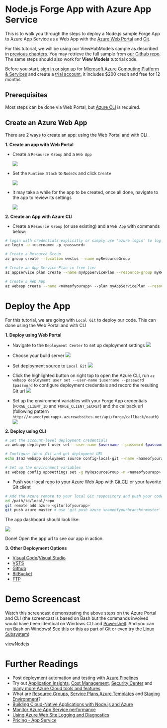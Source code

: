 # Node.js Forge App with Azure App Service

This is to walk you through the steps to deploy a Node.js sample Forge App to Azure App Service as a Web App with the [Azure Web Portal](https://azure.microsoft.com/en-us/features/azure-portal/) and [Git](https://git-scm.com/).

For this tutorial, we will be using our ViewHubModels sample as described in [previous chapters](tutorials/viewhubmodels). You may retrieve the full sample from [our Github repo](https://github.com/Autodesk-Forge/learn.forge.viewhubmodels/tree/nodejs). The same steps should also work for **View Models** tutorial code.

Before you start, [sign in or sign up](https://signup.azure.com/) for [Microsoft Azure Computing Platform & Services](https://azure.microsoft.com/) and create a [trial account](https://azure.microsoft.com/en-us/free/?cdn=disable), it includes $200 credit and free for 12 months

## Prerequisites

Most steps can be done via Web Portal, but [Azure CLI](https://docs.microsoft.com/en-us/cli/azure/install-azure-cli?view=azure-cli-latest) is required.

## Create an Azure Web App

There are 2 ways to create an app: using the Web Portal and with CLI.

**1. Create an app with Web Portal**

- Create a ```Resource Group``` and a ```Web App```

  ![](_media/deployment/azure/create_web_app_1.png)
- Set the ```Runtime Stack``` to ```NodeJs``` and click ```Create```

  ![](_media/deployment/azure/create_web_app_node.png)
- It may take a while for the app to be created, once all done, navigate to the app to review its settings

  ![](_media/deployment/azure/app_dashboard.png)

**2. Create an App with Azure CLI**

- Create a ```Resource Group``` (or use existing) and a ```Web App``` with commands below:

```bash
# login with credentials explicitly or simply use 'azure login' to log in with a browser session or authorisation code
az login -u <username> -p <password>

# Create a Resource Group
az group create --location westus --name myResourceGroup

# Create an App Service Plan in free tier
az appservice plan create --name myAppServicePlan --resource-group myResourceGroup --sku FREE

# Create a Web App
az webapp create --name <nameofyourapp> --plan myAppServicePlan --resource-group myResourceGroup
```

# Deploy the App

For this tutorial, we are going with ```Local Git``` to deploy our code. This can done using the Web Portal and with CLI

**1. Deploy using Web Portal**

- Navigate to the ```Deployment Center``` to set up deployment settings
![](_media/deployment/azure/deployment_settings_1.png)

- Choose your build server
![](_media/deployment/azure/deployment_settings_kudu.png)

- Set deployment source to ```Local Git```
![](_media/deployment/azure/deployment_settings_localgit_1.png)

- Click the highlighted button on right top to open the Azure CLI, run ```az webapp deployment user set --user-name $username --password $password``` to configure deployment credentials and record the resulting Git url
![](_media/deployment/azure/deployment_settings_azure.png)

- Set up the environment variables with your Forge App credentials (```FORGE_CLIENT_ID``` and ```FORGE_CLIENT_SECRET```) and the callback url (following pattern ```http://<nameofyourapp>.azurewebsites.net/api/forge/callback/oauth```)
![](_media/deployment/azure/portalAppSettings.png)

**2. Deploy using CLI**

``` bash
# Set the account-level deployment credentials
az webapp deployment user set --user-name $username --password $password

# Configure local Git and get deployment URL
echo $(az webapp deployment source config-local-git --name <nameofyourapp> --resource-group <nameofyourresourcegroup> --query url --output tsv)

# Set up the environment variables
az webapp config appsettings set -g MyResourceGroup -n <nameofyourapp> --settings FORGE_CLIENT_ID=<yourForgeAppClientID> FORGE_CLIENT_SECRET=<yourForgeAppSecret> FORGE_CLIENT_SECRET=<yourForgeAppSecret> FORGE_CALLBACK_URL=<yourCallbackURL>
```

- Push your local repo to your Azure Web App with [Git CLI](https://git-scm.com/book/en/v2/Getting-Started-The-Command-Line) or your favorite Git client

```bash
# Add the Azure remote to your local Git respository and push your code
cd /path/to/local/repo
git remote add azure <giturlofyourapp>
git push azure master # use 'git push azure <nameofyourbranch>:master' if you would like to push other local branches than master
```

The app dashboard should look like:

![](_media/deployment/azure/app_dashboard.png)

Done! Open the app url to see our app in action.

**3. Other Deployment Options**
- [Visual Code](https://azure.microsoft.com/en-us/blog/visual-studio-code-and-azure-app-service-a-perfect-fit/)/[Visual Studio](../node)
- [VSTS](https://docs.microsoft.com/en-us/labs/devops/deployazurefunctionswithvsts/)
- [Github](https://blogs.msdn.microsoft.com/benjaminperkins/2017/05/10/deploy-github-source-code-repositories-to-an-azure-app-service/)
- [BitBucket](https://confluence.atlassian.com/bitbucket/deploy-to-microsoft-azure-900820699.html)
- [FTP](https://docs.microsoft.com/en-us/azure/app-service/deploy-ftp)

# Demo Screencast

Watch this screencast demonstrating the above steps on the Azure Portal and CLI (the screencast is based on Bash but the commands involved would have been identical on Windows CLI and [Powershell](https://docs.microsoft.com/en-us/powershell/scripting/getting-started/getting-started-with-windows-powershell). And you can run Bash on Windows! See [this](http://mingw.org/wiki/msys) or [this](https://gitforwindows.org/) as part of Git or even try the [Linux Subsystem](https://docs.microsoft.com/en-us/windows/wsl/install-win10))

[viewNodejs](https://www.youtube.com/embed/h_b_te0Iza0 ':include :type=iframe width=100% height=400px')

# Further Readings
- Post deployment automation and testing with [Azure Pipelines](https://docs.microsoft.com/en-us/azure/devops/pipelines/languages/javascript?view=vsts)
- Try out [Application Insights](https://azure.microsoft.com/en-us/services/monitor/), [Cost Management](https://portal.azure.com/#blade/Microsoft_Azure_Billing/ModernBillingMenuBlade/Overview), [Security Center](https://portal.azure.com/#blade/Microsoft_Azure_Security/SecurityMenuBlade/18) and [many more Azure Cloud tools and features](https://azure.microsoft.com/en-us/services/)
- What are [Resource Groups](https://docs.microsoft.com/en-us/azure/azure-resource-manager/resource-group-overview), [Service Plans](https://azure.microsoft.com/en-us/pricing/details/app-service/plans/),[Azure Templates](https://azure.microsoft.com/en-us/resources/templates/) and [Staging Environment](https://docs.microsoft.com/en-us/azure/app-service/deploy-staging-slots)?
- [Building Cloud-Native Applications with Node.js and Azure](https://azure.microsoft.com/en-us/resources/building-cloud-native-applications-with-node-js-and-azure/en-us/)
- [Monitor Azure App Service performance](https://docs.microsoft.com/en-us/azure/application-insights/app-insights-azure-web-apps)
- [Using Azure Web Site Logging and Diagnostics](https://azure.microsoft.com/en-us/resources/videos/azure-web-site-logging-and-diagnostics/)
- [Pricing - App Service](https://azure.microsoft.com/en-us/pricing/details/app-service/windows/)
